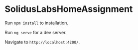 # SolidusLabsHomeAssignment

Run `npm install` to installation.

Run `ng serve` for a dev server.

Navigate to `http://localhost:4200/`.


